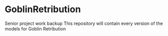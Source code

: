 # GoblinRetribution
Senior project work backup
This repository will contain every version of the models for Goblin Retribution
